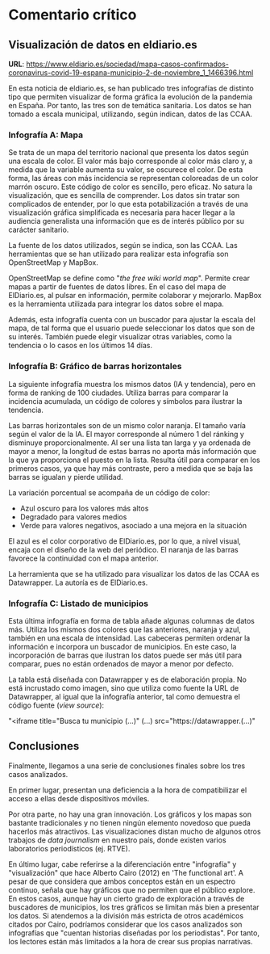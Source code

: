 
# Comentario crítico

## Visualización de datos en eldiario.es

**URL**: https://www.eldiario.es/sociedad/mapa-casos-confirmados-coronavirus-covid-19-espana-municipio-2-de-noviembre_1_1466396.html

En esta noticia de eldiario.es, se han publicado tres infografías de distinto tipo que permiten visualizar de forma gráfica la evolución de la pandemia en España. Por tanto, las tres son de temática sanitaria. Los datos se han tomado a escala municipal, utilizando, según indican, datos de las CCAA.

### Infografía A: Mapa

Se trata de un mapa del territorio nacional que presenta los datos según una escala de color. El valor más bajo corresponde al color más claro y, a medida que la variable aumenta su valor, se oscurece el color. De esta forma, las áreas con más incidencia se representan coloreadas de un color marrón oscuro. Este código de color es sencillo, pero eficaz. No satura la visualización, que es sencilla de comprender. Los datos sin tratar son complicados de entender, por lo que esta potabilización a través de una visualización gráfica simplificada es necesaria para hacer llegar a la audiencia generalista una información que es de interés público por su carácter sanitario.

La fuente de los datos utilizados, según se indica, son las CCAA. Las herramientas que se han utilizado para realizar esta infografía son OpenStreetMap y MapBox.

OpenStreetMap se define como "*the free wiki world map*". Permite crear mapas a partir de fuentes de datos libres. En el caso del mapa de ElDiario.es, al pulsar en información, permite colaborar y mejorarlo. MapBox es la herramienta utilizada para integrar los datos sobre el mapa.

Además, esta infografía cuenta con un buscador para ajustar la escala del mapa, de tal forma que el usuario puede seleccionar los datos que son de su interés. También puede elegir visualizar otras variables, como la tendencia o lo casos en los últimos 14 días.

### Infografía B: Gráfico de barras horizontales

La siguiente infografía muestra los mismos datos (IA y tendencia), pero en forma de ranking de 100 ciudades. Utiliza barras para comparar la incidencia acumulada, un código de colores y símbolos para ilustrar la tendencia.

Las barras horizontales son de un mismo color naranja. El tamaño varía según el valor de la IA. El mayor corresponde al número 1 del ránking y disminuye proporcionalmente. Al ser una lista tan larga y ya ordenada de mayor a menor, la longitud de estas barras no aporta más información que la que ya proporciona el puesto en la lista. Resulta útil para comparar en los primeros casos, ya que hay más contraste, pero a medida que se baja las barras se igualan y pierde utilidad.

La variación porcentual se acompaña de un código de color:

- Azul oscuro para los valores más altos
- Degradado para valores medios
- Verde para valores negativos, asociado a una mejora en la situación

El azul es el color corporativo de ElDiario.es, por lo que, a nivel visual, encaja con el diseño de la web del periódico. El naranja de las barras favorece la continuidad con el mapa anterior.

La herramienta que se ha utilizado para visualizar los datos de las CCAA es Datawrapper. La autoría es de ElDiario.es.

### Infografía C: Listado de municipios

Esta última infografía en forma de tabla añade algunas columnas de datos más. Utiliza los mismos dos colores que las anteriores, naranja y azul, también en una escala de íntensidad. Las cabeceras permiten ordenar la información e incorpora un buscador de municipios. En este caso, la incorporación de barras que ilustran los datos puede ser más útil para comparar, pues no están ordenados de mayor a menor por defecto.

La tabla está diseñada con Datawrapper y es de elaboración propia. No está incrustado como imagen, sino que utiliza como fuente la URL de Datawrapper, al igual que la infografía anterior, tal como demuestra el código fuente (*view source*):

"<iframe title="Busca tu municipio (...)" (...) src="https://datawrapper.(...)"

## Conclusiones

Finalmente, llegamos a una serie de conclusiones finales sobre los tres casos analizados.

En primer lugar, presentan una deficiencia a la hora de compatibilizar el acceso a ellas desde dispositivos móviles.

Por otra parte, no hay una gran innovación. Los gráficos y los mapas son bastante tradicionales y no tienen ningún elemento novedoso que pueda hacerlos más atractivos. Las visualizaciones distan mucho de algunos otros trabajos de *data journalism* en nuestro país, donde existen varios laboratorios periodísticos (ej. RTVE).

En último lugar, cabe referirse a la diferenciación entre "infografía" y "visualización" que hace Alberto Cairo (2012) en 'The functional art'. A pesar de que considera que ambos conceptos están en un espectro continuo, señala que hay gráficos que no permiten que el público explore. En estos casos, aunque hay un cierto grado de exploración a través de buscadores de municipios, los tres gráficos se limitan más bien a presentar los datos. Si atendemos a la división más estricta de otros académicos citados por Cairo, podríamos considerar que los casos analizados son infografías que "cuentan historias diseñadas por los periodistas". Por tanto, los lectores están más limitados a la hora de crear sus propias narrativas.

